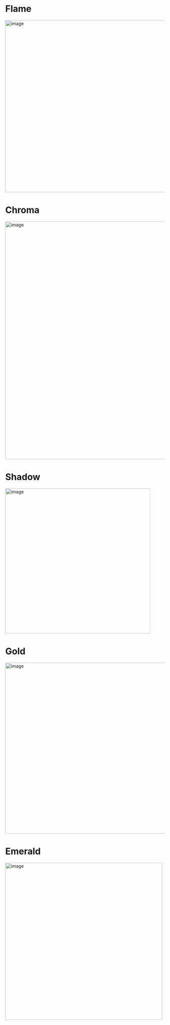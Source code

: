 # Flame

<img width="543" alt="image" src="https://github.com/x9o/colors/assets/95175948/1032a7ed-5d6f-4c5c-9a91-1cd8df5e9187">

# Chroma

<img width="750" alt="image" src="https://github.com/x9o/colors/assets/95175948/eae634a9-6cec-44a6-8920-e8cfd9dec5a0">

# Shadow

<img width="458" alt="image" src="https://github.com/x9o/colors/assets/95175948/6fec268b-dbd3-4ea2-9e13-919f43de4b5f">

# Gold

<img width="539" alt="image" src="https://github.com/x9o/colors/assets/95175948/7cafbdca-4b84-4ccc-9f54-5d977c88db0b">

# Emerald

<img width="496" alt="image" src="https://github.com/x9o/colors/assets/95175948/51d0371f-08b3-4988-98f9-89381333a5f0">




